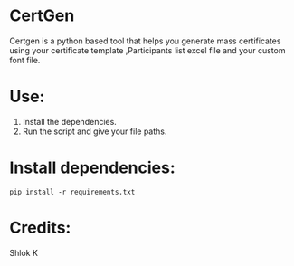 # CertGen

Certgen is a python based tool that helps you generate mass certificates using your certificate template ,Participants list excel file and your custom font file. 

# Use:

1. Install the dependencies.
2. Run the script and give your file paths. 

# Install dependencies:

```pip install -r requirements.txt```

# Credits:
Shlok K 
